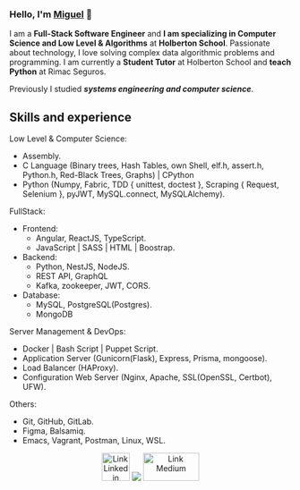 ### Hello, I'm **[Miguel](https://www.linkedin.com/in/miguel-enrique-grillo-orellana)** 👋

I am a **Full-Stack Software Engineer** and **I am specializing in Computer Science and Low Level & Algorithms** at **Holberton School**. Passionate about technology, I love solving complex data algorithmic problems and programming. I am currently a **Student Tutor** at Holberton School and **teach Python** at Rimac Seguros.

Previously I studied ***systems engineering and computer science***.

## Skills and experience
Low Level & Computer Science:
- Assembly.
- C Language (Binary trees, Hash Tables, own Shell, elf.h, assert.h, Python.h, Red-Black Trees, Graphs) | CPython
- Python (Numpy, Fabric, TDD { unittest, doctest }, Scraping { Request, Selenium }, pyJWT, MySQL.connect, MySQLAlchemy).

FullStack:
- Frontend:
  - Angular, ReactJS, TypeScript.
  - JavaScript | SASS | HTML | Boostrap.
- Backend:
  - Python, NestJS, NodeJS.
  - REST API, GraphQL
  - Kafka, zookeeper, JWT, CORS.
- Database:
  - MySQL, PostgreSQL(Postgres).
  - MongoDB

Server Management & DevOps:
- Docker | Bash Script | Puppet Script.
- Application Server (Gunicorn(Flask), Express, Prisma, mongoose).
- Load Balancer (HAProxy).
- Configuration Web Server (Nginx, Apache, SSL(OpenSSL, Certbot), UFW).

Others:
- Git, GitHub, GitLab.
- Figma, Balsamiq.
- Emacs, Vagrant, Postman, Linux, WSL.

<div align="center">
<a href="https://www.linkedin.com/in/miguel-enrique-grillo-orellana/"><img src="https://cdn-icons-png.flaticon.com/512/174/174857.png" alt="Link Linkedin" width="50px" height= "50px"></a>
<img src="https://gpvc.arturio.dev/Ineffable22"> 
<a href="https://medium.com/@Miguel_Grillo"><img src="https://miro.medium.com/max/1200/0*jTIO9a1_5T3mv-pR.png" alt="Link Medium" width="100px" height= "50px"></a>
</div>
